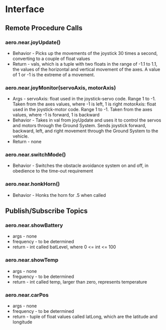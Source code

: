 # Interface
<!-- Don't delete comments until AFTER you address them! -->

## Remote Procedure Calls

### aero.near.joyUpdate()
* Behavior - Picks up the movements of the joystick 30 times a second, converting to a couple of float values
* Return - vals, which is a tuple with two floats in the range of -1.1 to 1.1, the values of the horizontal and vertical movement of the axes. A value of 1 or -1 is the extreme of a movement.

### aero.near.joyMonitor(servoAxis, motorAxis)
* Args - servoAxis: float used in the joystick-servo code. Range 1 to -1. Taken from the axes values, where -1 is left, 1 is right
		 motorAxis: float used in the joystick-motor code. Range 1 to -1. Taken from the axes values, where -1 is forward, 1 is backward
* Behavior - Takes in val from joyUpdate and uses it to control the servos and motors through the Ground System.
Sends joystick forward, backward, left, and right movement through the Ground System to the vehicle. 
* Return - none

### aero.near.switchMode()
<!-- Is this actually "on and off" or just off? What happens if sent multiple times quickly? -->
* Behavior - Switches the obstacle avoidance system on and off, in obedience to the time-out requirement

### aero.near.honkHorn()
* Behavior - Honks the horn for .5  when called

## Publish/Subscribe Topics
<!-- The PubSub components need a different format:
	###Name of topic ("offical" name)
	* Data type, range
	* Frequency of updates -->

### aero.near.showBattery
* args - none
* frequency - to be determined
* return - int called batLevel, where 0 <= int <= 100

### aero.near.showTemp
* args - none
* freguency - to be determined
* return - int called temp, larger than zero, represents temperature

### aero.near.carPos
* args - none
* frequency - to be determined
* return - tuple of float values called latLong, which are the latitude and longitude